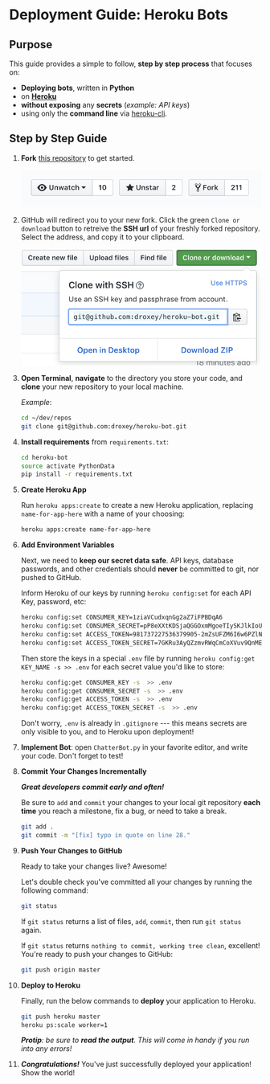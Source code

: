 <!--TITLE: Bot Deployment via Heroku -->
<!-- SUBTITLE: Step by Step Deployment Guide; Deploy Your First Bot on Heroku! -->

# Deployment Guide: Heroku Bots

## Purpose

This guide provides a simple to follow, **step by step process** that focuses on:

* **Deploying bots**, written in **Python**
* on **[Heroku](https://www.heroku.com/)**
* **without exposing** any **secrets** (_example: API keys_)
* using only the **command line** via [heroku-cli](https://devcenter.heroku.com/articles/heroku-cli#download-and-install).

## Step by Step Guide

1.  **Fork** [this repository](https://github.com/outputs-io/heroku-bot) to get started.

    ![fork.png](images/fork.png)

1.  GitHub will redirect you to your new fork. Click the green `Clone or download` button to retreive the **SSH url** of your freshly forked repository. Select the address, and copy it to your clipboard.

    ![clone.png](images/clone.png)

1.  **Open Terminal**, **navigate** to the directory you store your code, and **clone** your new repository to your local machine.

    _Example_:

    ```bash
    cd ~/dev/repos
    git clone git@github.com:droxey/heroku-bot.git
    ```

1.  **Install requirements** from `requirements.txt`:

    ```bash
    cd heroku-bot
    source activate PythonData
    pip install -r requirements.txt
    ```

1.  **Create Heroku App**

    Run `heroku apps:create` to create a new Heroku application, replacing `name-for-app-here` with a name of your choosing:

    ```bash
    heroku apps:create name-for-app-here
    ```

1.  **Add Environment Variables**

    Next, we need to **keep our secret data safe**. API keys, database passwords, and other credentials should **never** be committed to git, nor pushed to GitHub.

    Inform Heroku of our keys by running `heroku config:set` for each API Key, password, etc:

    ```bash
    heroku config:set CONSUMER_KEY=1ziaVCudxqnGg2aZ7iFPBDqA6
    heroku config:set CONSUMER_SECRET=pP8eXXtKDSjaQGGOxmMgoeTIySKJlkIoUJ6fnxQt89N3Uw5ziQ
    heroku config:set ACCESS_TOKEN=981737227536379905-2mZsUFZM6I6w6PZlNzBIIPDR57TU3P6
    heroku config:set ACCESS_TOKEN_SECRET=7GKRu3AyQZzmvRWqCmCoXVuv9QnMEdRwUrhVfV1W3hXFB
    ```

    Then store the keys in a special `.env` file by running `heroku config:get KEY_NAME -s >> .env` for each secret value you'd like to store:

    ```bash
    heroku config:get CONSUMER_KEY -s  >> .env
    heroku config:get CONSUMER_SECRET -s  >> .env
    heroku config:get ACCESS_TOKEN -s  >> .env
    heroku config:get ACCESS_TOKEN_SECRET -s  >> .env
    ```

    Don't worry, `.env` is already in `.gitignore` --- this means secrets are only visible to you, and to Heroku upon deployment!

1.  **Implement Bot**: open `ChatterBot.py` in your favorite editor, and write your code. Don't forget to test!

1.  **Commit Your Changes Incrementally**

    **_Great developers commit early and often!_**

    Be sure to `add` and `commit` your changes to your local git repository **each time** you reach a milestone, fix a bug, or need to take a break.

    ```bash
    git add .
    git commit -m "[fix] typo in quote on line 28."
    ```

1.  **Push Your Changes to GitHub**

    Ready to take your changes live? Awesome!

    Let's double check you've committed all your changes by running the following command:

    ```bash
    git status
    ```

    If `git status` returns a list of files, `add`, `commit`, then run `git status` again.

    If `git status` returns `nothing to commit, working tree clean`, excellent! You're ready to push your changes to GitHub:

    ```bash
    git push origin master
    ```

1.  **Deploy to Heroku**

    Finally, run the below commands to **deploy** your application to Heroku.

    ```bash
    git push heroku master
    heroku ps:scale worker=1
    ```

    _**Protip**: be sure to **read the output**. This will come in handy if you run into any errors!_

1.  **_Congratulations!_** You've just successfully deployed your application! Show the world!
